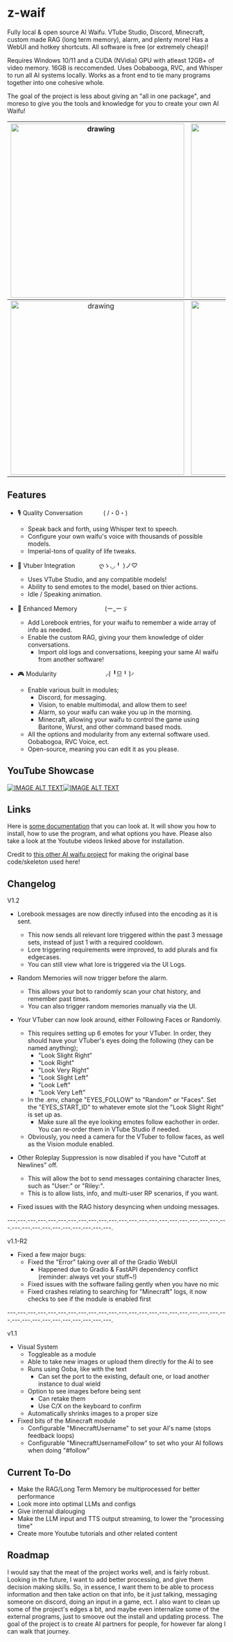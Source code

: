 # z-waif
Fully local &amp; open source AI Waifu. VTube Studio, Discord, Minecraft, custom made RAG (long term memory), alarm, and plenty more! Has a WebUI and hotkey shortcuts. All software is free (or extremely cheap)!

Requires Windows 10/11 and a CUDA (NVidia) GPU with atleast 12GB+ of video memory. 16GB is reccomended.
Uses Oobabooga, RVC, and Whisper to run all AI systems locally. Works as a front end to tie many programs together into one cohesive whole.

The goal of the project is less about giving an "all in one package", and moreso to give you the tools and knowledge for you to create your own AI Waifu!


|<img src="https://i.imgur.com/3a5eGQK.png" alt="drawing" width="400"/> | <img src="https://i.imgur.com/BCE1snE.png" alt="drawing" width="400"/> |
|:---:|:---:|
|<img src="https://i.imgur.com/paMSUiy.jpeg" alt="drawing" width="400"/> | <img src="https://i.imgur.com/vXx1vXm.jpeg" alt="drawing" width="400"/> |

## Features

- 🎙️ Quality Conversation &nbsp; &emsp; &emsp; ( /・0・)

	- Speak back and forth, using Whisper text to speech.
 	- Configure your own waifu's voice with thousands of possible models.
  	- Imperial-tons of quality of life tweaks.

- 🍄 Vtuber Integration &nbsp; &nbsp; &emsp; &emsp; ღゝ◡╹ )ノ♡

	- Uses VTube Studio, and any compatible models!
 	- Ability to send emotes to the model, based on thier actions.
	- Idle / Speaking animation.
- 💾 Enhanced Memory &nbsp; &nbsp; &nbsp; &emsp; &emsp; (ー_ーゞ
	- Add Lorebook entries, for your waifu to remember a wide array of info as needed.
 	- Enable the custom RAG, giving your them knowledge of older conversations.
    	- Import old logs and conversations, keeping your same AI waifu from another software!
- 🎮 Modularity &emsp; &emsp; &emsp; &emsp; &emsp; &nbsp; &nbsp; ⌌⌈ ╹므╹⌉⌏
	- Enable various built in modules;
 		- Discord, for messaging.
		- Vision, to enable multimodal, and allow them to see!
   	 	- Alarm, so your waifu can wake you up in the morning.
     	 - Minecraft, allowing your waifu to control the game using Baritone, Wurst, and other command based mods.
	- All the options and modularity from any external software used. Oobabogoa, RVC Voice, ect.
	- Open-source, meaning you can edit it as you please.

## YouTube Showcase

[![IMAGE ALT TEXT](http://img.youtube.com/vi/XBZL500hloU/0.jpg)](https://www.youtube.com/watch?v=XBZL500hloU&list=PLH4bHuriW70RCl-2qHbSda8LHpuN8vvZZ&index=1 "Z-Waif Showcase")[![IMAGE ALT TEXT](http://img.youtube.com/vi/IGMregWfhGI/0.jpg)](https://www.youtube.com/watch?v=IGMregWfhGI&list=PLH4bHuriW70RCl-2qHbSda8LHpuN8vvZZ&index=2 "Z-Waif Install")

## Links
Here is [some documentation](https://docs.google.com/document/d/1qzY09kcwfbZTaoJoQZDAWv282z88jeUCadivLnKDXCo/edit?usp=sharing) that you can look at. It will show you how to install, how to use the program, and what options you have. Please also take a look at the Youtube videos linked above for installation.

Credit to [this other AI waifu project](https://github.com/TumblerWarren/Virtual_Avatar_ChatBot) for making the original base code/skeleton used here!


## Changelog

V1.2

- Lorebook messages are now directly infused into the encoding as it is sent.
	- This now sends all relevant lore triggered within the past 3 message sets, instead of just 1 with a required cooldown.
	- Lore triggering requirements were improved, to add plurals and fix edgecases.
	- You can still view what lore is triggered via the UI Logs.
- Random Memories will now trigger before the alarm.
	- This allows your bot to randomly scan your chat history, and remember past times.
	- You can also trigger random memories manually via the UI.

- Your VTuber can now look around, either Following Faces or Randomly.
	- This requires setting up 6 emotes for your VTuber. In order, they should have your VTuber's eyes doing the following (they can be named anything); 
		- "Look Slight Right"
		- "Look Right"
		- "Look Very Right"
		- "Look Slight Left"
		- "Look Left"
		- "Look Very Left"
	- In the .env, change "EYES_FOLLOW" to "Random" or "Faces". Set the "EYES_START_ID" to whatever emote slot the "Look Slight Right" is set up as.
		- Make sure all the eye looking emotes follow eachother in order. You can re-order them in VTube Studio if needed.
	- Obviously, you need a camera for the VTuber to follow faces, as well as the Vision module enabled.

- Other Roleplay Suppression is now disabled if you have "Cutoff at Newlines" off.
	- This will allow the bot to send messages containing character lines, such as "User:" or "Riley:".
	- This is to allow lists, info, and multi-user RP scenarios, if you want.
- Fixed issues with the RAG history desyncing when undoing messages.

---.---.---.---.---.---.---.---.---.---.---.---.---.---.---.---.---.---.---.---.---.---.---.---.---.---.---.---.---.---.---.---.

v1.1-R2

- Fixed a few major bugs:
	- Fixed the "Error" taking over all of the Gradio WebUI
		- Happened due to Gradio & FastAPI dependency conflict (reminder: always vet your stuff~!)
	- Fixed issues with the software failing gently when you have no mic
	- Fixed crashes relating to searching for "Minecraft" logs, it now checks to see if the module is enabled first

---.---.---.---.---.---.---.---.---.---.---.---.---.---.---.---.---.---.---.---.---.---.---.---.---.---.---.---.---.---.---.---.

v1.1

- Visual System
	- Toggleable as a module
	- Able to take new images or upload them directly for the AI to see
	- Runs using Ooba, like with the text
		- Can set the port to the existing, default one, or load another instance to dual wield
	- Option to see images before being sent
		- Can retake them
		- Use C/X on the keyboard to confirm
	- Automatically shrinks images to a proper size
- Fixed bits of the Minecraft module
	- Configurable "MinecraftUsername" to set your AI's name (stops feedback loops)
	- Configurable "MinecraftUsernameFollow" to set who your AI follows when doing "#follow"


## Current To-Do

- Make the RAG/Long Term Memory be multiprocessed for better performance
- Look more into optimal LLMs and configs
- Give internal dialouging
- Make the LLM input and TTS output streaming, to lower the "processing time"
- Create more Youtube tutorials and other related content

## Roadmap

I would say that the meat of the project works well, and is fairly robust. Looking in the future, I want to add better processing, and give them decision making skills. So, in essence, I want them to be able to process information and then take action on that info, be it just talking, messaging someone on discord, doing an input in a game, ect. I also want to clean up some of the project's edges a bit, and maybe even internalize some of the external programs, just to smoove out the install and updating process. The goal of the project is to create AI partners for people, for however far along I can walk that journey.

